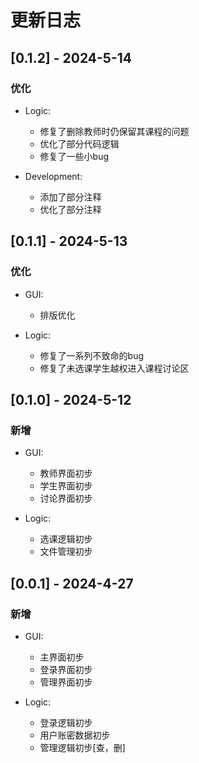 # 更新日志

## [0.1.2] - 2024-5-14

### 优化

* Logic:
  - 修复了删除教师时仍保留其课程的问题
  - 优化了部分代码逻辑
  - 修复了一些小bug

* Development:
  - 添加了部分注释
  - 优化了部分注释


## [0.1.1] - 2024-5-13

### 优化

* GUI:
  - 排版优化

* Logic:
  - 修复了一系列不致命的bug
  - 修复了未选课学生越权进入课程讨论区


## [0.1.0] - 2024-5-12

### 新增

* GUI:
  - 教师界面初步
  - 学生界面初步
  - 讨论界面初步

* Logic:
  - 选课逻辑初步
  - 文件管理初步
  

## [0.0.1] - 2024-4-27

### 新增

* GUI:
  - 主界面初步
  - 登录界面初步
  - 管理界面初步

* Logic:
  - 登录逻辑初步
  - 用户账密数据初步
  - 管理逻辑初步[查，删]